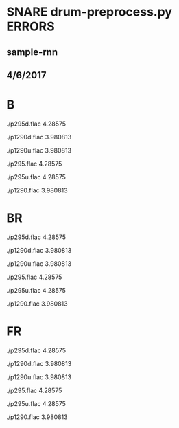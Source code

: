 # SNARE drum-preprocess.py ERRORS
## sample-rnn
## 4/6/2017

B
=

./p295d.flac 4.28575

./p1290d.flac 3.980813

./p1290u.flac 3.980813

./p295.flac 4.28575

./p295u.flac 4.28575

./p1290.flac 3.980813

BR
=

./p295d.flac 4.28575

./p1290d.flac 3.980813

./p1290u.flac 3.980813

./p295.flac 4.28575

./p295u.flac 4.28575

./p1290.flac 3.980813

FR
==

./p295d.flac 4.28575

./p1290d.flac 3.980813

./p1290u.flac 3.980813

./p295.flac 4.28575

./p295u.flac 4.28575

./p1290.flac 3.980813

